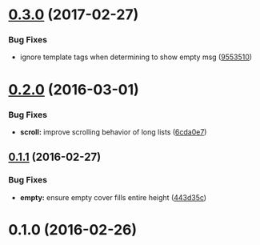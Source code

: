 <a name="0.3.0"></a>
# [0.3.0](https://github.com/SupportClass/boe-list/compare/v0.2.0...v0.3.0) (2017-02-27)


### Bug Fixes

* ignore template tags when determining to show empty msg ([9553510](https://github.com/SupportClass/boe-list/commit/9553510))



<a name="0.2.0"></a>
# [0.2.0](https://github.com/SupportClass/boe-list/compare/v0.1.1...v0.2.0) (2016-03-01)


### Bug Fixes

* **scroll:** improve scrolling behavior of long lists ([6cda0e7](https://github.com/SupportClass/boe-list/commit/6cda0e7))



<a name="0.1.1"></a>
## [0.1.1](https://github.com/SupportClass/boe-list/compare/v0.1.0...v0.1.1) (2016-02-27)


### Bug Fixes

* **empty:** ensure empty cover fills entire height ([443d35c](https://github.com/SupportClass/boe-list/commit/443d35c))



<a name="0.1.0"></a>
# 0.1.0 (2016-02-26)




